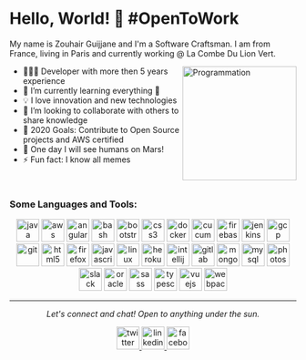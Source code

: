 # Hello, World! 👋 #OpenToWork

<!--
**zouhairguijjane/zouhairguijjane** is a ✨ _special_ ✨ repository because its `README.md` (this file) appears on your GitHub profile.
-->

My name is Zouhair Guijjane and I'm a Software Craftsman. I am from France, living in Paris and currently working @ La Combe Du Lion Vert.

<img align="right" src="https://i.giphy.com/media/LmNwrBhejkK9EFP504/200w.webp" alt="Programmation" width="200" />

- 👨🏻‍💻 Developer with more then 5 years experience
- 🌱 I’m currently learning everything 🤣
- 💡 I love innovation and new technologies
- 👯 I’m looking to collaborate with others to share knowledge
- 🥅 2020 Goals: Contribute to Open Source projects and AWS certified
- 🚀 One day I will see humans on Mars!
- ⚡ Fun fact: I know all memes

<br />

### Some Languages and Tools:

<p align="center">
  <img src="https://devicons.github.io/devicon/devicon.git/icons/java/java-original-wordmark.svg" alt="java" width="40" height="40"/>
  <img src="https://devicons.github.io/devicon/devicon.git/icons/amazonwebservices/amazonwebservices-original-wordmark.svg" alt="aws" width="40" height="40"/>
	<img src="https://devicons.github.io/devicon/devicon.git/icons/angularjs/angularjs-original.svg" alt="angularjs" width="40" height="40"/>
	<img src="https://www.vectorlogo.zone/logos/gnu_bash/gnu_bash-icon.svg" alt="bash" width="40" height="40"/>
	<img src="https://devicons.github.io/devicon/devicon.git/icons/bootstrap/bootstrap-plain.svg" alt="bootstrap" width="40" height="40"/>
	<img src="https://devicons.github.io/devicon/devicon.git/icons/css3/css3-original-wordmark.svg" alt="css3" width="40" height="40"/>
	<img src="https://devicons.github.io/devicon/devicon.git/icons/docker/docker-original-wordmark.svg" alt="docker" width="40" height="40"/>
  <img src="https://devicons.github.io/devicon/devicon.git/icons/cucumber/cucumber-plain-wordmark.svg" alt="cucumber" width="40" height="40"/>
	<img src="https://www.vectorlogo.zone/logos/firebase/firebase-icon.svg" alt="firebase" width="40" height="40"/>
  <img src="https://www.vectorlogo.zone/logos/jenkins/jenkins-icon.svg" alt="jenkins" width="40" height="40"/>
	<img src="https://www.vectorlogo.zone/logos/google_cloud/google_cloud-icon.svg" alt="gcp" width="40" height="40"/>
	<img src="https://devicons.github.io/devicon/devicon.git/icons/git/git-original-wordmark.svg" alt="git" width="40" height="40"/>
	<img src="https://devicons.github.io/devicon/devicon.git/icons/html5/html5-original-wordmark.svg" alt="html5" width="40" height="40"/>
  <img src="https://devicons.github.io/devicon/devicon.git/icons/firefox/firefox-original-wordmark.svg" alt="firefox" width="40" height="40"/>
	<img src="https://devicons.github.io/devicon/devicon.git/icons/javascript/javascript-original.svg" alt="javascript" width="40" height="40"/>
	<img src="https://devicons.github.io/devicon/devicon.git/icons/linux/linux-original.svg" alt="linux" width="40" height="40"/>
  <img src="https://devicons.github.io/devicon/devicon.git/icons/heroku/heroku-original-wordmark.svg" alt="heroku" width="40" height="40"/>
  <img src="https://devicons.github.io/devicon/devicon.git/icons/intellij/intellij-original.svg" alt="intellij" width="40" height="40"/>
  <img src="https://devicons.github.io/devicon/devicon.git/icons/gitlab/gitlab-original-wordmark.svg" alt="gitlab" width="40" height="40"/>
	<img src="https://devicons.github.io/devicon/devicon.git/icons/mongodb/mongodb-original-wordmark.svg" alt="mongodb" width="40" height="40"/>
	<img src="https://devicons.github.io/devicon/devicon.git/icons/mysql/mysql-original-wordmark.svg" alt="mysql" width="40" height="40"/>
	<img src="https://devicons.github.io/devicon/devicon.git/icons/photoshop/photoshop-plain.svg" alt="photoshop" width="40" height="40"/>
  <img src="https://devicons.github.io/devicon/devicon.git/icons/slack/slack-original.svg" alt="slack" width="40" height="40"/>
  <img src="https://devicons.github.io/devicon/devicon.git/icons/oracle/oracle-original.svg" alt="oracle" width="40" height="40"/>
	<img src="https://devicons.github.io/devicon/devicon.git/icons/sass/sass-original.svg" alt="sass" width="40" height="40"/>
	<img src="https://devicons.github.io/devicon/devicon.git/icons/typescript/typescript-original.svg" alt="typescript" width="40" height="40"/>
	<img src="https://devicons.github.io/devicon/devicon.git/icons/vuejs/vuejs-original-wordmark.svg" alt="vuejs" width="40" height="40"/>
	<img src="https://devicons.github.io/devicon/devicon.git/icons/webpack/webpack-original.svg" alt="webpack" width="40" height="40"/>
</p>

<hr>

<p align="center">
	<i>Let's connect and chat! Open to anything under the sun.</i>
	<p align="center">
		<a href="https://twitter.com/zouhairguijjane" alt="Twitter">
			<img src="https://devicons.github.io/devicon/devicon.git/icons/twitter/twitter-original.svg" alt="twitter" width="40" height="40"/>
    </a>
    <a href="https://www.linkedin.com/in/zouhairguijjane/" alt="Linkedin">
      <img src="https://devicons.github.io/devicon/devicon.git/icons/linkedin/linkedin-original.svg" alt="linkedin" width="40" height="40"/>
    </a>
    <a href="https://www.facebook.com/20.Juillet.2005/" alt="Facebook">
      <img src="https://devicons.github.io/devicon/devicon.git/icons/facebook/facebook-original.svg" alt="facebook" width="40" height="40"/>
    </a>
</p>

[1.1]: http://i.imgur.com/wWzX9uB.png (twitter icon with padding)
[2.1]: https://raw.githubusercontent.com/MartinHeinz/MartinHeinz/master/linkedin-3-16.png 

[1]: https://twitter.com/zouhairguijjane
[2]: https://linkedin.com/in/zouhairguijjane

